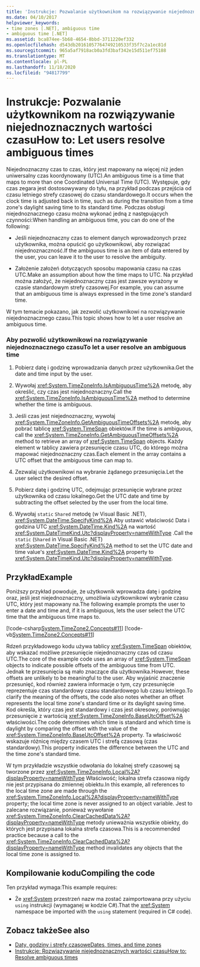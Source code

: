 ```yaml
---
title: 'Instrukcje: Pozwalanie użytkownikom na rozwiązywanie niejednoznacznych wartości czasu'
ms.date: 04/10/2017
helpviewer_keywords:
- time zones [.NET], ambiguous time
- ambiguous time [.NET]
ms.assetid: bca874ee-5b68-4654-8bbd-3711220ef332
ms.openlocfilehash: d543db20161057764749210533f35f7c2a1ec81d
ms.sourcegitcommit: 965a5af7918acb0a3fd3baf342e15d511ef75188
ms.translationtype: MT
ms.contentlocale: pl-PL
ms.lasthandoff: 11/18/2020
ms.locfileid: "94817799"
---
```

# <a name="how-to-let-users-resolve-ambiguous-times"></a><span data-ttu-id="54de9-102">Instrukcje: Pozwalanie użytkownikom na rozwiązywanie niejednoznacznych wartości czasu</span><span class="sxs-lookup"><span data-stu-id="54de9-102">How to: Let users resolve ambiguous times</span></span>

<span data-ttu-id="54de9-103">Niejednoznaczny czas to czas, który jest mapowany na więcej niż jeden uniwersalny czas koordynowany (UTC).</span><span class="sxs-lookup"><span data-stu-id="54de9-103">An ambiguous time is a time that maps to more than one Coordinated Universal Time (UTC).</span></span> <span data-ttu-id="54de9-104">Występuje, gdy czas zegara jest dostosowywany do tyłu, na przykład podczas przejścia od czasu letniego strefy czasowej do czasu standardowego.</span><span class="sxs-lookup"><span data-stu-id="54de9-104">It occurs when the clock time is adjusted back in time, such as during the transition from a time zone's daylight saving time to its standard time.</span></span> <span data-ttu-id="54de9-105">Podczas obsługi niejednoznacznego czasu można wykonać jedną z następujących czynności:</span><span class="sxs-lookup"><span data-stu-id="54de9-105">When handling an ambiguous time, you can do one of the following:</span></span>

- <span data-ttu-id="54de9-106">Jeśli niejednoznaczny czas to element danych wprowadzonych przez użytkownika, można opuścić go użytkownikowi, aby rozwiązać niejednoznaczność.</span><span class="sxs-lookup"><span data-stu-id="54de9-106">If the ambiguous time is an item of data entered by the user, you can leave it to the user to resolve the ambiguity.</span></span>

- <span data-ttu-id="54de9-107">Założenie założeń dotyczących sposobu mapowania czasu na czas UTC.</span><span class="sxs-lookup"><span data-stu-id="54de9-107">Make an assumption about how the time maps to UTC.</span></span> <span data-ttu-id="54de9-108">Na przykład można założyć, że niejednoznaczny czas jest zawsze wyrażony w czasie standardowym strefy czasowej.</span><span class="sxs-lookup"><span data-stu-id="54de9-108">For example, you can assume that an ambiguous time is always expressed in the time zone's standard time.</span></span>

<span data-ttu-id="54de9-109">W tym temacie pokazano, jak zezwolić użytkownikowi na rozwiązywanie niejednoznacznego czasu.</span><span class="sxs-lookup"><span data-stu-id="54de9-109">This topic shows how to let a user resolve an ambiguous time.</span></span>

### <a name="to-let-a-user-resolve-an-ambiguous-time"></a><span data-ttu-id="54de9-110">Aby pozwolić użytkownikowi na rozwiązywanie niejednoznacznego czasu</span><span class="sxs-lookup"><span data-stu-id="54de9-110">To let a user resolve an ambiguous time</span></span>

1. <span data-ttu-id="54de9-111">Pobierz datę i godzinę wprowadzania danych przez użytkownika.</span><span class="sxs-lookup"><span data-stu-id="54de9-111">Get the date and time input by the user.</span></span>

2. <span data-ttu-id="54de9-112">Wywołaj <xref:System.TimeZoneInfo.IsAmbiguousTime%2A> metodę, aby określić, czy czas jest niejednoznaczny.</span><span class="sxs-lookup"><span data-stu-id="54de9-112">Call the <xref:System.TimeZoneInfo.IsAmbiguousTime%2A> method to determine whether the time is ambiguous.</span></span>

3. <span data-ttu-id="54de9-113">Jeśli czas jest niejednoznaczny, wywołaj <xref:System.TimeZoneInfo.GetAmbiguousTimeOffsets%2A> metodę, aby pobrać tablicę <xref:System.TimeSpan> obiektów.</span><span class="sxs-lookup"><span data-stu-id="54de9-113">If the time is ambiguous, call the <xref:System.TimeZoneInfo.GetAmbiguousTimeOffsets%2A> method to retrieve an array of <xref:System.TimeSpan> objects.</span></span> <span data-ttu-id="54de9-114">Każdy element w tablicy zawiera przesunięcie czasu UTC, do którego można mapować niejednoznaczny czas.</span><span class="sxs-lookup"><span data-stu-id="54de9-114">Each element in the array contains a UTC offset that the ambiguous time can map to.</span></span>

4. <span data-ttu-id="54de9-115">Zezwalaj użytkownikowi na wybranie żądanego przesunięcia.</span><span class="sxs-lookup"><span data-stu-id="54de9-115">Let the user select the desired offset.</span></span>

5. <span data-ttu-id="54de9-116">Pobierz datę i godzinę UTC, odejmując przesunięcie wybrane przez użytkownika od czasu lokalnego.</span><span class="sxs-lookup"><span data-stu-id="54de9-116">Get the UTC date and time by subtracting the offset selected by the user from the local time.</span></span>

6. <span data-ttu-id="54de9-117">Wywołaj `static` `Shared` metodę (w Visual Basic .NET), <xref:System.DateTime.SpecifyKind%2A> Aby ustawić właściwość Data i godzina UTC <xref:System.DateTime.Kind%2A> na wartość <xref:System.DateTimeKind.Utc?displayProperty=nameWithType> .</span><span class="sxs-lookup"><span data-stu-id="54de9-117">Call the `static` (`Shared` in Visual Basic .NET) <xref:System.DateTime.SpecifyKind%2A> method to set the UTC date and time value's <xref:System.DateTime.Kind%2A> property to <xref:System.DateTimeKind.Utc?displayProperty=nameWithType>.</span></span>

## <a name="example"></a><span data-ttu-id="54de9-118">Przykład</span><span class="sxs-lookup"><span data-stu-id="54de9-118">Example</span></span>

<span data-ttu-id="54de9-119">Poniższy przykład powoduje, że użytkownik wprowadza datę i godzinę oraz, jeśli jest niejednoznaczny, umożliwia użytkownikowi wybranie czasu UTC, który jest mapowany na.</span><span class="sxs-lookup"><span data-stu-id="54de9-119">The following example prompts the user to enter a date and time and, if it is ambiguous, lets the user select the UTC time that the ambiguous time maps to.</span></span>

[!code-csharp[System.TimeZone2.Concepts#11](../../../samples/snippets/csharp/VS_Snippets_CLR_System/system.TimeZone2.Concepts/CS/TimeZone2Concepts.cs#11)]
[!code-vb[System.TimeZone2.Concepts#11](../../../samples/snippets/visualbasic/VS_Snippets_CLR_System/system.TimeZone2.Concepts/VB/TimeZone2Concepts.vb#11)]

<span data-ttu-id="54de9-120">Rdzeń przykładowego kodu używa tablicy <xref:System.TimeSpan> obiektów, aby wskazać możliwe przesunięcie niejednoznaczny czas od czasu UTC.</span><span class="sxs-lookup"><span data-stu-id="54de9-120">The core of the example code uses an array of <xref:System.TimeSpan> objects to indicate possible offsets of the ambiguous time from UTC.</span></span> <span data-ttu-id="54de9-121">Jednak te przesunięcia są mało znaczące dla użytkownika.</span><span class="sxs-lookup"><span data-stu-id="54de9-121">However, these offsets are unlikely to be meaningful to the user.</span></span> <span data-ttu-id="54de9-122">Aby wyjaśnić znaczenie przesunięć, kod również zawiera informacje o tym, czy przesunięcie reprezentuje czas standardowy czasu standardowego lub czasu letniego.</span><span class="sxs-lookup"><span data-stu-id="54de9-122">To clarify the meaning of the offsets, the code also notes whether an offset represents the local time zone's standard time or its daylight saving time.</span></span> <span data-ttu-id="54de9-123">Kod określa, który czas jest standardowy i czas jest okresowy, porównując przesunięcie z wartością <xref:System.TimeZoneInfo.BaseUtcOffset%2A> właściwości.</span><span class="sxs-lookup"><span data-stu-id="54de9-123">The code determines which time is standard and which time is daylight by comparing the offset with the value of the <xref:System.TimeZoneInfo.BaseUtcOffset%2A> property.</span></span> <span data-ttu-id="54de9-124">Ta właściwość wskazuje różnicę między czasem UTC i strefą czasową (czas standardowy).</span><span class="sxs-lookup"><span data-stu-id="54de9-124">This property indicates the difference between the UTC and the time zone's standard time.</span></span>

<span data-ttu-id="54de9-125">W tym przykładzie wszystkie odwołania do lokalnej strefy czasowej są tworzone przez <xref:System.TimeZoneInfo.Local%2A?displayProperty=nameWithType> Właściwość; lokalna strefa czasowa nigdy nie jest przypisana do zmiennej obiektu.</span><span class="sxs-lookup"><span data-stu-id="54de9-125">In this example, all references to the local time zone are made through the <xref:System.TimeZoneInfo.Local%2A?displayProperty=nameWithType> property; the local time zone is never assigned to an object variable.</span></span> <span data-ttu-id="54de9-126">Jest to zalecane rozwiązanie, ponieważ wywołanie <xref:System.TimeZoneInfo.ClearCachedData%2A?displayProperty=nameWithType> metody unieważnia wszystkie obiekty, do których jest przypisana lokalna strefa czasowa.</span><span class="sxs-lookup"><span data-stu-id="54de9-126">This is a recommended practice because a call to the <xref:System.TimeZoneInfo.ClearCachedData%2A?displayProperty=nameWithType> method invalidates any objects that the local time zone is assigned to.</span></span>

## <a name="compiling-the-code"></a><span data-ttu-id="54de9-127">Kompilowanie kodu</span><span class="sxs-lookup"><span data-stu-id="54de9-127">Compiling the code</span></span>

<span data-ttu-id="54de9-128">Ten przykład wymaga:</span><span class="sxs-lookup"><span data-stu-id="54de9-128">This example requires:</span></span>

- <span data-ttu-id="54de9-129">Że <xref:System> przestrzeń nazw ma zostać zaimportowana przy użyciu `using` instrukcji (wymaganej w kodzie C#).</span><span class="sxs-lookup"><span data-stu-id="54de9-129">That the <xref:System> namespace be imported with the `using` statement (required in C# code).</span></span>

## <a name="see-also"></a><span data-ttu-id="54de9-130">Zobacz także</span><span class="sxs-lookup"><span data-stu-id="54de9-130">See also</span></span>

- [<span data-ttu-id="54de9-131">Daty, godziny i strefy czasowe</span><span class="sxs-lookup"><span data-stu-id="54de9-131">Dates, times, and time zones</span></span>](index.md)
- [<span data-ttu-id="54de9-132">Instrukcje: Rozwiązywanie niejednoznacznych wartości czasu</span><span class="sxs-lookup"><span data-stu-id="54de9-132">How to: Resolve ambiguous times</span></span>](resolve-ambiguous-times.md)
